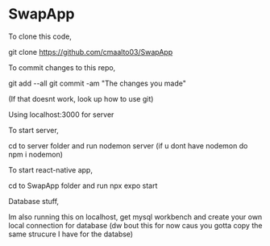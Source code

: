 # SwapApp


To clone this code,

  git clone https://github.com/cmaalto03/SwapApp

To commit changes to this repo,

  git add --all
  git commit -am "The changes you made"

(If that doesnt work, look up how to use git)

Using localhost:3000 for server

To start server,

  cd to server folder and run nodemon server (if u dont have nodemon do npm i nodemon) 

To start react-native app,

  cd to SwapApp folder and run npx expo start

Database stuff,

Im also running this on localhost, get mysql workbench and create your own local connection for database (dw bout this for now caus you gotta copy the same strucure I have for the databse)

